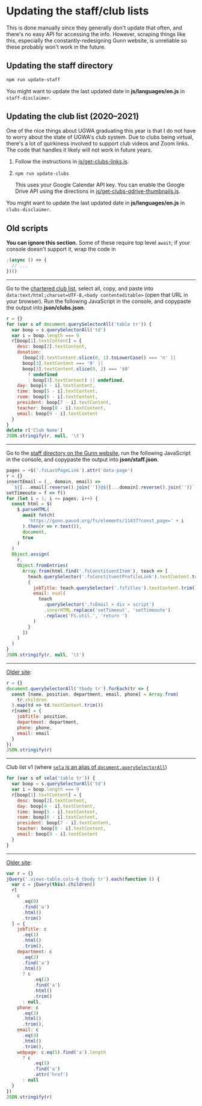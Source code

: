 # Updating the staff/club lists

This is done manually since they generally don't update that often, and there's
no easy API for accessing the info. However, scraping things like this,
especially the constantly-redesigning Gunn website, is unreliable so these
probably won't work in the future.

## Updating the staff directory

```sh
npm run update-staff
```

You might want to update the last updated date in **js/languages/en.js** in
`staff-disclaimer`.

## Updating the club list (2020–2021)

One of the nice things about UGWA graduating this year is that I do not have to
worry about the state of UGWA's club system. Due to clubs being virtual, there's
a lot of quirkiness involved to support club videos and Zoom links. The code
that handles it likely will not work in future years.

1. Follow the instructions in [js/get-clubs-links.js](../js/get-clubs-links.js).

2. `npm run update-clubs`

   This uses your Google Calendar API key. You can enable the Google Drive API using the directions in [js/get-clubs-gdrive-thumbnails.js](../js/get-clubs-gdrive-thumbnails.js).

You might want to update the last updated date in **js/languages/en.js** in
`clubs-disclaimer`.

## Old scripts

**You can ignore this section.** Some of these require top level `await`; if
your console doesn't support it, wrap the code in

```js
;(async () => {
  // ...
})()
```

---

Go to the [chartered club
list](https://docs.google.com/spreadsheets/d/1HUaNWegOIk972lGweoSuNcXtfX7XuGBTQU-gcTsvD9s/),
select all, copy, and paste into `data:text/html;charset=UTF-8,<body contenteditable>`
(open that URL in your browser). Run the following JavaScript in the console,
and copypaste the output into **json/clubs.json**.

```js
r = {}
for (var s of document.querySelectorAll('table tr')) {
  var boop = s.querySelectorAll('td')
  var i = boop.length === 9
  r[boop[1].textContent] = {
    desc: boop[2].textContent,
    donation:
      (boop[3].textContent.slice(0, 1).toLowerCase() === 'n' ||
      boop[3].textContent === '0' ||
      boop[3].textContent.slice(0, 2) === '$0'
        ? undefined
        : boop[3].textContent) || undefined,
    day: boop[4 - i].textContent,
    time: boop[5 - i].textContent,
    room: boop[6 - i].textContent,
    president: boop[7 - i].textContent,
    teacher: boop[8 - i].textContent,
    email: boop[9 - i].textContent
  }
}
delete r['Club Name']
JSON.stringify(r, null, '\t')
```

---

Go to the [staff directory on the Gunn
website](https://gunn.pausd.org/connecting/staff-directory), run the following
JavaScript in the console, and copypaste the output into **json/staff.json**.

```js
pages = +$('.fsLastPageLink').attr('data-page')
r = {}
insertEmail = (_, domain, email) =>
  `${[...email].reverse().join('')}@${[...domain].reverse().join('')}`
setTimeoute = f => f()
for (let i = 1; i <= pages; i++) {
  const html = $(
    $.parseHTML(
      await fetch(
        'https://gunn.pausd.org/fs/elements/11437?const_page=' + i
      ).then(r => r.text()),
      document,
      true
    )
  )
  Object.assign(
    r,
    Object.fromEntries(
      Array.from(html.find('.fsConstituentItem'), teach => [
        teach.querySelector('.fsConstituentProfileLink').textContent.trim(),
        {
          jobTitle: teach.querySelector('.fsTitles').textContent.trim(),
          email: eval(
            teach
              .querySelector('.fsEmail > div > script')
              .innerHTML.replace('setTimeout', 'setTimeoute')
              .replace('FS.util.', 'return ')
          )
        }
      ])
    )
  )
}
JSON.stringify(r, null, '\t')
```

---

[Older site](https://gunn.pausd.org/connect/staff-directory):

```js
r = {}
document.querySelectorAll('tbody tr').forEach(tr => {
  const [name, position, department, email, phone] = Array.from(
    tr.children
  ).map(td => td.textContent.trim())
  r[name] = {
    jobTitle: position,
    department: department,
    phone: phone,
    email: email
  }
})
JSON.stringify(r)
```

---

Club list v1 (where [`sela` is an alias of
`document.querySelectorAll`](https://github.com/Orbiit/gunn-web-app/issues/24#issuecomment-333270456))

```js
for (var s of sela('table tr')) {
  var boop = s.querySelectorAll('td')
  var i = boop.length === 9
  r[boop[1].textContent] = {
    desc: boop[2].textContent,
    day: boop[4 - i].textContent,
    time: boop[5 - i].textContent,
    room: boop[6 - i].textContent,
    president: boop[7 - i].textContent,
    teacher: boop[8 - i].textContent,
    email: boop[9 - i].textContent
  }
}
```

---

[Older site](http://gunn.pausd.org/people):

```js
var r = {}
jQuery('.views-table.cols-6 tbody tr').each(function () {
  var c = jQuery(this).children()
  r[
    c
      .eq(0)
      .find('a')
      .html()
      .trim()
  ] = {
    jobTitle: c
      .eq(1)
      .html()
      .trim(),
    department: c
      .eq(2)
      .find('a')
      .html()
      ? c
          .eq(2)
          .find('a')
          .html()
          .trim()
      : null,
    phone: c
      .eq(3)
      .html()
      .trim(),
    email: c
      .eq(4)
      .html()
      .trim(),
    webpage: c.eq(5).find('a').length
      ? c
          .eq(5)
          .find('a')
          .attr('href')
      : null
  }
})
JSON.stringify(r)
```
